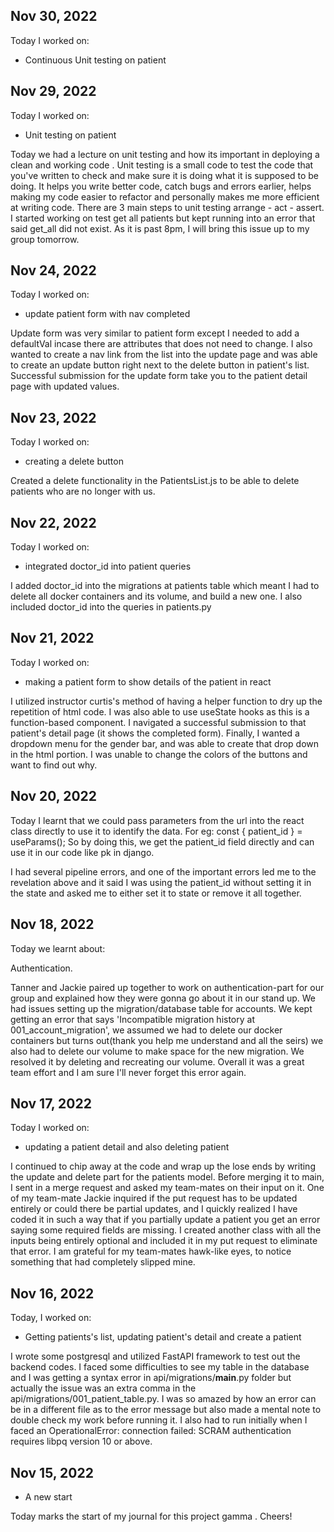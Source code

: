 ## Nov 30, 2022
Today I worked on:

* Continuous Unit testing on patient





## Nov 29, 2022
Today I worked on:

* Unit testing on patient

Today we had a lecture on unit testing and how its important in deploying a clean and working code . Unit testing is a small code to test the code that you've written to check and make sure it is doing what it is supposed to be doing. It helps you write better code, catch bugs and errors earlier, helps making my code easier to refactor and personally makes me more efficient at writing code. There are 3 main steps to unit testing arrange - act - assert. I started working on test get all patients but kept running into an error that said get_all did not exist. As it is past 8pm, I will bring this issue up to my group tomorrow. 



## Nov 24, 2022
Today I worked on:

* update patient form with nav completed

Update form was very similar to patient form except I needed to add a defaultVal incase there are attributes that does not need to change. I also wanted to create a nav link from the list into the update page and was able to create an update button right next to the delete button in patient's list. Successful submission for the update form take you to the patient detail page with updated values. 




## Nov 23, 2022
Today I worked on:

* creating a delete button

Created a delete functionality in the PatientsList.js to be able to delete patients who are no longer with us. 


## Nov 22, 2022
Today I worked on:

* integrated doctor_id into patient queries

I added doctor_id into the migrations at patients table which meant I had to delete all docker containers and its volume, and build a new one. I also included doctor_id into the queries in patients.py



## Nov 21, 2022
Today I worked on:

* making a patient form to show details of the patient in react

I utilized instructor curtis's method of having a helper function to dry up the repetition of html code. I was also able to use useState hooks as this is a function-based component. I navigated a successful submission to that patient's detail page (it shows the completed form). Finally, I wanted a dropdown menu for the gender bar, and was able to create that drop down in the html portion. I was unable to change the colors of the buttons and want to find out why. 



## Nov 20, 2022
Today I learnt that we could pass parameters from the url into the react class directly to use it to identify the data. For eg:
  const { patient_id } = useParams();
So by doing this, we get the patient_id field directly and can use it in our code like pk in django. 

I had several pipeline errors, and one of the important errors led me to the revelation above and it said I was using the patient_id without setting it in the state and asked me to either set it to state or remove it all together. 



## Nov 18, 2022
Today we learnt about:

Authentication.

Tanner and Jackie paired up together to work on authentication-part for our group and explained how they were gonna go about it in our stand up. We had issues setting up the migration/database table for accounts. We kept getting an error that says 'Incompatible migration history at 001_account_migration', we assumed we had to delete our docker containers but turns out(thank you help me understand and all the seirs) we also had to delete our volume to make space for the new migration. We resolved it by deleting and recreating our volume. Overall it was a great team effort and I am sure I'll never forget this error again.



## Nov 17, 2022
Today I worked on:

* updating a patient detail and also deleting patient

I continued to chip away at the code and wrap up the lose ends by writing the update and delete part for the patients model. Before merging it to main, I sent in a merge request and asked my team-mates on their input on it. One of my team-mate Jackie inquired if the put request has to be updated entirely or could there be partial updates, and I quickly realized I have coded it in such a way that if you partially update a patient you get an error saying some required fields are missing. I created another class with all the inputs being entirely optional and included it in my put request to eliminate that error. I am grateful for my team-mates hawk-like eyes, to notice something that had completely slipped mine. 



## Nov 16, 2022
Today, I worked on:

* Getting patients's list, updating patient's detail and create a patient

I wrote some postgresql and utilized FastAPI framework to test out the backend codes.
I faced some difficulties to see my table in the database and I was getting a syntax error in api/migrations/__main__.py folder but actually the issue was an extra comma in the api/migrations/001_patient_table.py. I was so amazed by how an error can be in a different file as to the error message but also made a mental note to double check my work before running it. 
I also had to run <export DOCKER_DEFAULT_PLATFORM="linux/amd64"> initially when I faced an OperationalError: connection failed: SCRAM authentication requires libpq version 10 or above. 



## Nov 15, 2022
* A new start

Today marks the start of my journal for this project gamma . Cheers!